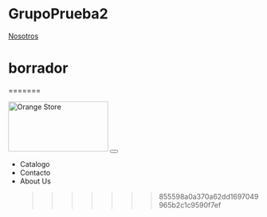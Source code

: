 # GrupoPrueba2

<a class="nav-link"  href="#nosotros">Nosotros</a>


# borrador
=======
        <nav class="navbar navbar-expand-sm navbar-toggleable-sm navbar-light bg-white border-bottom box-shadow mb-3">
            <div class="container">
                <a class="navbar-brand" asp-area="" asp-controller="Home" asp-action="Index"><img src="/img/OrangeStore.jpg" class="img-fluid" alt="Orange Store" width="200" height="100"></a>
                <button class="navbar-toggler" type="button" data-toggle="collapse" data-target=".navbar-collapse" aria-controls="navbarSupportedContent"
                        aria-expanded="false" aria-label="Toggle navigation">
                    <span class="navbar-toggler-icon"></span>
                </button>
                <div class="navbar-collapse collapse d-sm-inline-flex justify-content-between">
                    <ul class="navbar-nav flex-grow-1">
                        <li class="nav-item">
                            <a class="nav-link text-dark cat">Catalogo</a>
                        </li>
                        <li class="nav-item">
                            <a class="nav-link text-dark" asp-area="" asp-controller="Contact" asp-action="Index">Contacto</a>
                        </li>
                        <li class="nav-item">
                            <a class="nav-link text-dark" asp-area="" asp-controller="Home" asp-action="AboutUs">About Us</a>
                        </li>
                        
>>>>>>> 855598a0a370a62dd1697049965b2c1c9590f7ef